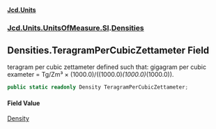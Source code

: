 #### [Jcd.Units](index.md 'index')
### [Jcd.Units.UnitsOfMeasure.SI](Jcd.Units.UnitsOfMeasure.SI.md 'Jcd.Units.UnitsOfMeasure.SI').[Densities](Densities.md 'Jcd.Units.UnitsOfMeasure.SI.Densities')

## Densities.TeragramPerCubicZettameter Field

teragram per cubic zettameter defined such that: gigagram per cubic exameter = Tg/Zm³ ×
(1000.0)/((1000.0)*(1000.0)*(1000.0)).

```csharp
public static readonly Density TeragramPerCubicZettameter;
```

#### Field Value
[Density](Density.md 'Jcd.Units.UnitTypes.Density')